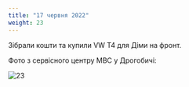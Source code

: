 ```yaml
---
title: "17 червня 2022"
weight: 23
---
```

Зібрали кошти та купили VW T4 для Діми на фронт. 

Фото з сервісного центру МВС у Дрогобичі:

![23](/images/2022-06-17.jpg)